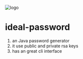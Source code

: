 ![logo]()
# ideal-password
1. an Java password generator
2. it use public and private rsa keys
3. has an great cli interface 
